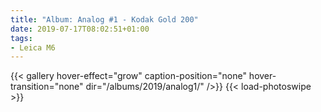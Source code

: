 ```yaml
---
title: "Album: Analog #1 - Kodak Gold 200"
date: 2019-07-17T08:02:51+01:00
tags:
- Leica M6
---
```


{{< gallery hover-effect="grow" caption-position="none" hover-transition="none" dir="/albums/2019/analog1/" />}}
{{< load-photoswipe >}}
